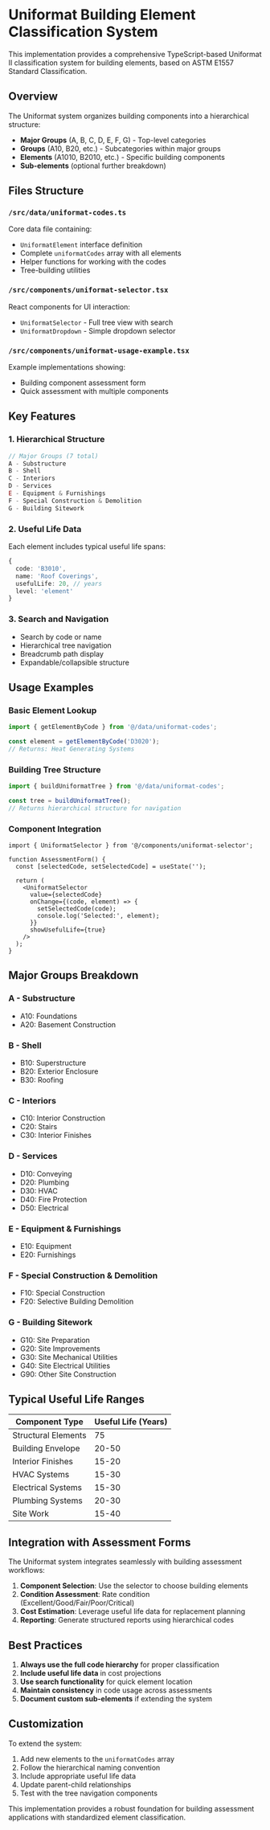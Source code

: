 # Uniformat Building Element Classification System

This implementation provides a comprehensive TypeScript-based Uniformat II classification system for building elements, based on ASTM E1557 Standard Classification.

## Overview

The Uniformat system organizes building components into a hierarchical structure:
- **Major Groups** (A, B, C, D, E, F, G) - Top-level categories
- **Groups** (A10, B20, etc.) - Subcategories within major groups  
- **Elements** (A1010, B2010, etc.) - Specific building components
- **Sub-elements** (optional further breakdown)

## Files Structure

### `/src/data/uniformat-codes.ts`
Core data file containing:
- `UniformatElement` interface definition
- Complete `uniformatCodes` array with all elements
- Helper functions for working with the codes
- Tree-building utilities

### `/src/components/uniformat-selector.tsx`
React components for UI interaction:
- `UniformatSelector` - Full tree view with search
- `UniformatDropdown` - Simple dropdown selector

### `/src/components/uniformat-usage-example.tsx`
Example implementations showing:
- Building component assessment form
- Quick assessment with multiple components

## Key Features

### 1. Hierarchical Structure
```typescript
// Major Groups (7 total)
A - Substructure
B - Shell  
C - Interiors
D - Services
E - Equipment & Furnishings
F - Special Construction & Demolition
G - Building Sitework
```

### 2. Useful Life Data
Each element includes typical useful life spans:
```typescript
{
  code: 'B3010',
  name: 'Roof Coverings',
  usefulLife: 20, // years
  level: 'element'
}
```

### 3. Search and Navigation
- Search by code or name
- Hierarchical tree navigation
- Breadcrumb path display
- Expandable/collapsible structure

## Usage Examples

### Basic Element Lookup
```typescript
import { getElementByCode } from '@/data/uniformat-codes';

const element = getElementByCode('D3020');
// Returns: Heat Generating Systems
```

### Building Tree Structure
```typescript
import { buildUniformatTree } from '@/data/uniformat-codes';

const tree = buildUniformatTree();
// Returns hierarchical structure for navigation
```

### Component Integration
```tsx
import { UniformatSelector } from '@/components/uniformat-selector';

function AssessmentForm() {
  const [selectedCode, setSelectedCode] = useState('');
  
  return (
    <UniformatSelector
      value={selectedCode}
      onChange={(code, element) => {
        setSelectedCode(code);
        console.log('Selected:', element);
      }}
      showUsefulLife={true}
    />
  );
}
```

## Major Groups Breakdown

### A - Substructure
- A10: Foundations
- A20: Basement Construction

### B - Shell  
- B10: Superstructure
- B20: Exterior Enclosure
- B30: Roofing

### C - Interiors
- C10: Interior Construction
- C20: Stairs
- C30: Interior Finishes

### D - Services
- D10: Conveying
- D20: Plumbing
- D30: HVAC
- D40: Fire Protection
- D50: Electrical

### E - Equipment & Furnishings
- E10: Equipment
- E20: Furnishings

### F - Special Construction & Demolition
- F10: Special Construction
- F20: Selective Building Demolition

### G - Building Sitework
- G10: Site Preparation
- G20: Site Improvements
- G30: Site Mechanical Utilities
- G40: Site Electrical Utilities
- G90: Other Site Construction

## Typical Useful Life Ranges

| Component Type | Useful Life (Years) |
|---|---|
| Structural Elements | 75 |
| Building Envelope | 20-50 |
| Interior Finishes | 15-20 |
| HVAC Systems | 15-30 |
| Electrical Systems | 15-30 |
| Plumbing Systems | 20-30 |
| Site Work | 15-40 |

## Integration with Assessment Forms

The Uniformat system integrates seamlessly with building assessment workflows:

1. **Component Selection**: Use the selector to choose building elements
2. **Condition Assessment**: Rate condition (Excellent/Good/Fair/Poor/Critical)
3. **Cost Estimation**: Leverage useful life data for replacement planning
4. **Reporting**: Generate structured reports using hierarchical codes

## Best Practices

1. **Always use the full code hierarchy** for proper classification
2. **Include useful life data** in cost projections
3. **Use search functionality** for quick element location
4. **Maintain consistency** in code usage across assessments
5. **Document custom sub-elements** if extending the system

## Customization

To extend the system:

1. Add new elements to the `uniformatCodes` array
2. Follow the hierarchical naming convention
3. Include appropriate useful life data
4. Update parent-child relationships
5. Test with the tree navigation components

This implementation provides a robust foundation for building assessment applications with standardized element classification.
